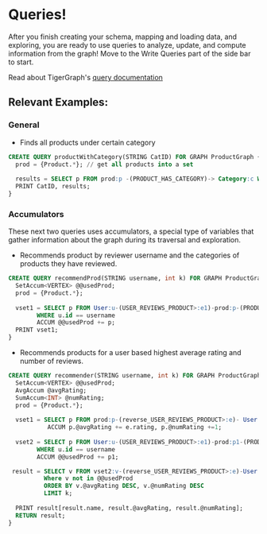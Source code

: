 # Queries! 

After you finish creating your schema, mapping and loading data, and exploring, you are ready to use queries to analyze, update, and compute information from the graph! Move to the Write Queries part of the side bar to start. 

Read about TigerGraph's [query documentation](https://docs.tigergraph.com/gsql-ref/current/querying/query-operations)

## Relevant Examples:

### General 

* Finds all products under certain category
```sql
CREATE QUERY productWithCategory(STRING CatID) FOR GRAPH ProductGraph { 
  prod = {Product.*}; // get all products into a set
  
  results = SELECT p FROM prod:p -(PRODUCT_HAS_CATEGORY)-> Category:c WHERE c.id == CatID;
  PRINT CatID, results;
}
```

### Accumulators 
These next two queries uses accumulators, a special type of variables that gather information about the graph during its traversal and exploration. 

* Recommends product by reviewer username and the categories of products they have reviewed. 
```sql
CREATE QUERY recommendProd(STRING username, int k) FOR GRAPH ProductGraph SYNTAX V2{ 
  SetAccum<VERTEX> @@usedProd;
  prod = {Product.*};
  
  vset1 = SELECT p FROM User:u-(USER_REVIEWS_PRODUCT>:e1)-prod:p-(PRODUCT_HAS_CATEGORY>:e2)-Category-(reverse_PRODUCT_HAS_CATEGORY>:e3)-prod:p
        WHERE u.id == username
        ACCUM @@usedProd += p;
  PRINT vset1;
}
```



* Recommends products for a user based highest average rating and number of reviews. 
```sql
CREATE QUERY recommender(STRING username, int k) FOR GRAPH ProductGraph RETURNS (SET<VERTEX>) SYNTAX v2 { 
  SetAccum<VERTEX> @@usedProd;
  AvgAccum @avgRating;
  SumAccum<INT> @numRating;
  prod = {Product.*};
  
  vset1 = SELECT p FROM prod:p-(reverse_USER_REVIEWS_PRODUCT>:e)- User
           ACCUM p.@avgRating += e.rating, p.@numRating +=1;
  
  vset2 = SELECT p FROM User:u-(USER_REVIEWS_PRODUCT>:e1)-prod:p1-(PRODUCT_HAS_CATEGORY>:e2)-Category-(reverse_PRODUCT_HAS_CATEGORY>:e3)-vset1:p
        WHERE u.id == username
        ACCUM @@usedProd += p1;

 result = SELECT v FROM vset2:v-(reverse_USER_REVIEWS_PRODUCT>:e)-User
          Where v not in @@usedProd
          ORDER BY v.@avgRating DESC, v.@numRating DESC
          LIMIT k;
  
  PRINT result[result.name, result.@avgRating, result.@numRating]; 
  RETURN result;
}
```


